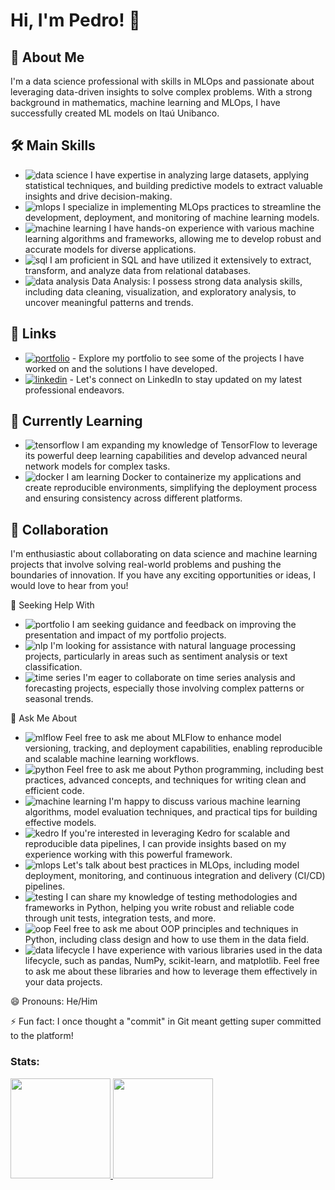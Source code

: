 # Hi, I'm Pedro! 👋

## 🚀 About Me
I'm a data science professional with skills in MLOps and passionate about leveraging data-driven insights to solve complex problems. With a strong background in mathematics, machine learning and MLOps, I have successfully created ML models on Itaú Unibanco.

## 🛠 Main Skills
- ![data science](https://img.shields.io/badge/-Data%20Science-00BFFF?style=flat) I have expertise in analyzing large datasets, applying statistical techniques, and building predictive models to extract valuable insights and drive decision-making. 
- ![mlops](https://img.shields.io/badge/-MLOps-FF4081?style=flat&logo=kubernetes&logoColor=white) I specialize in implementing MLOps practices to streamline the development, deployment, and monitoring of machine learning models. 
- ![machine learning](https://img.shields.io/badge/-Machine%20Learning-FF6F00?style=flat&logo=tensorflow&logoColor=white) I have hands-on experience with various machine learning algorithms and frameworks, allowing me to develop robust and accurate models for diverse applications. 
- ![sql](https://img.shields.io/badge/-SQL-336791?style=flat&logo=postgresql&logoColor=white) I am proficient in SQL and have utilized it extensively to extract, transform, and analyze data from relational databases. 
- ![data analysis](https://img.shields.io/badge/-Data%20Analysis-FFA500?style=flat) Data Analysis: I possess strong data analysis skills, including data cleaning, visualization, and exploratory analysis, to uncover meaningful patterns and trends.

## 🔗 Links
- [![portfolio](https://img.shields.io/badge/my_portfolio-000?style=for-the-badge&logo=ko-fi&logoColor=white)](https://github.com/Pedro-A-D-S) - Explore my portfolio to see some of the projects I have worked on and the solutions I have developed.
- [![linkedin](https://img.shields.io/badge/linkedin-0A66C2?style=for-the-badge&logo=linkedin&logoColor=white)](https://www.linkedin.com/in/pedro-a-d-s/) - Let's connect on LinkedIn to stay updated on my latest professional endeavors.

## 🧠 Currently Learning
- ![tensorflow](https://img.shields.io/badge/-TensorFlow-FF6F00?style=flat&logo=tensorflow&logoColor=white) I am expanding my knowledge of TensorFlow to leverage its powerful deep learning capabilities and develop advanced neural network models for complex tasks. 
- ![docker](https://img.shields.io/badge/-Docker-2496ED?style=flat&logo=docker&logoColor=white) I am learning Docker to containerize my applications and create reproducible environments, simplifying the deployment process and ensuring consistency across different platforms. 

## 👯 Collaboration
I'm enthusiastic about collaborating on data science and machine learning projects that involve solving real-world problems and pushing the boundaries of innovation. If you have any exciting opportunities or ideas, I would love to hear from you!

🤔 Seeking Help With
- ![portfolio](https://img.shields.io/badge/-Portfolio-5E35B1?style=flat) I am seeking guidance and feedback on improving the presentation and impact of my portfolio projects. 
- ![nlp](https://img.shields.io/badge/-NLP-4CAF50?style=flat) I'm looking for assistance with natural language processing projects, particularly in areas such as sentiment analysis or text classification. 
- ![time series](https://img.shields.io/badge/-Time%20Series-FF5722?style=flat) I'm eager to collaborate on time series analysis and forecasting projects, especially those involving complex patterns or seasonal trends. 

💬 Ask Me About
- ![mlflow](https://img.shields.io/badge/-MLFlow-FFD700?style=flat) Feel free to ask me about MLFlow to enhance model versioning, tracking, and deployment capabilities, enabling reproducible and scalable machine learning workflows. 
- ![python](https://img.shields.io/badge/-Python-3776AB?style=flat&logo=python&logoColor=white) Feel free to ask me about Python programming, including best practices, advanced concepts, and techniques for writing clean and efficient code. 
- ![machine learning](https://img.shields.io/badge/-Machine%20Learning-FF6F00?style=flat&logo=tensorflow&logoColor=white) I'm happy to discuss various machine learning algorithms, model evaluation techniques, and practical tips for building effective models. 
- ![kedro](https://img.shields.io/badge/-Kedro-607D8B?style=flat) If you're interested in leveraging Kedro for scalable and reproducible data pipelines, I can provide insights based on my experience working with this powerful framework. 
- ![mlops](https://img.shields.io/badge/-MLOps-FF4081?style=flat&logo=kubernetes&logoColor=white) Let's talk about best practices in MLOps, including model deployment, monitoring, and continuous integration and delivery (CI/CD) pipelines. 
- ![testing](https://img.shields.io/badge/-Testing-00C853?style=flat&logo=pytest&logoColor=white) I can share my knowledge of testing methodologies and frameworks in Python, helping you write robust and reliable code through unit tests, integration tests, and more. 
- ![oop](https://img.shields.io/badge/-OOP-FFC107?style=flat) Feel free to ask me about OOP principles and techniques in Python, including class design and how to use them in the data field. 
- ![data lifecycle](https://img.shields.io/badge/-Data%20Lifecycle-00BFFF?style=flat) I have experience with various libraries used in the data lifecycle, such as pandas, NumPy, scikit-learn, and matplotlib. Feel free to ask me about these libraries and how to leverage them effectively in your data projects. 

😄 Pronouns: He/Him

⚡ Fun fact: I once thought a "commit" in Git meant getting super committed to the platform!


### Stats:

<div>
<a href="https://github.com/Pedro-A-D-S">
<img height="160em" src="https://github-readme-stats.vercel.app/api/top-langs/?username=Pedro-A-D-S&layout=compact&langs_count=7&theme=dracula"/>
<img height="160em" src="https://github-readme-stats.vercel.app/api?username=Pedro-A-D-S&show_icons=true&theme=dracula&include_all_commits=true&count_private=true"/>
</div>
